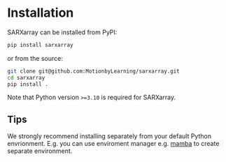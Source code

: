 # Installation

SARXarray can be installed from PyPI:

```sh
pip install sarxarray
```

or from the source:

```sh
git clone git@github.com:MotionbyLearning/sarxarray.git
cd sarxarray
pip install .
```

Note that Python version `>=3.10` is required for SARXarray.

## Tips

We strongly recommend installing separately from your default Python envrionment. E.g. you can use enviroment manager e.g. [mamba](https://mamba.readthedocs.io/en/latest/mamba-installation.html) to create separate environment.
